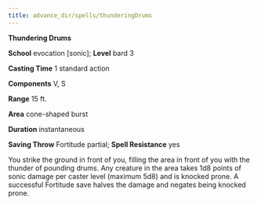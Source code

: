 ```yaml
---
title: advance_dir/spells/thunderingDrums
---
```

 **Thundering Drums**

**School** evocation [sonic]; **Level** bard 3

**Casting Time** 1 standard action

**Components** V, S

**Range** 15 ft.

**Area** cone-shaped burst

**Duration** instantaneous

**Saving Throw** Fortitude partial; **Spell Resistance** yes

You strike the ground in front of you, filling the area in front of you with the thunder of pounding drums. Any creature in the area takes 1d8 points of sonic damage per caster level (maximum 5d8) and is knocked prone. A successful Fortitude save halves the damage and negates being knocked prone.

